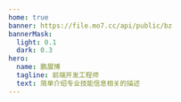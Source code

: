 ```yaml
---
home: true
banner: https://file.mo7.cc/api/public/bz
bannerMask: 
  light: 0.1
  dark: 0.3
hero: 
  name: 鹏展博
  tagline: 前端开发工程师
  text: 简单介绍专业技能信息相关的描述
---
```

